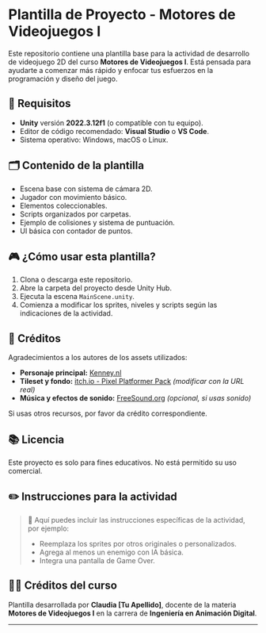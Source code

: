 # Plantilla de Proyecto - Motores de Videojuegos I

Este repositorio contiene una plantilla base para la actividad de desarrollo de videojuego 2D del curso **Motores de Videojuegos I**. Está pensada para ayudarte a comenzar más rápido y enfocar tus esfuerzos en la programación y diseño del juego.

## 🧩 Requisitos

- **Unity** versión **2022.3.12f1** (o compatible con tu equipo).
- Editor de código recomendado: **Visual Studio** o **VS Code**.
- Sistema operativo: Windows, macOS o Linux.

## 🗂️ Contenido de la plantilla

- Escena base con sistema de cámara 2D.
- Jugador con movimiento básico.
- Elementos coleccionables.
- Scripts organizados por carpetas.
- Ejemplo de colisiones y sistema de puntuación.
- UI básica con contador de puntos.

## 🎮 ¿Cómo usar esta plantilla?

1. Clona o descarga este repositorio.
2. Abre la carpeta del proyecto desde Unity Hub.
3. Ejecuta la escena `MainScene.unity`.
4. Comienza a modificar los sprites, niveles y scripts según las indicaciones de la actividad.

## 🧾 Créditos

Agradecimientos a los autores de los assets utilizados:

- **Personaje principal:** [Kenney.nl](https://kenney.nl/assets/platformer-character)
- **Tileset y fondo:** [itch.io - Pixel Platformer Pack](https://some-link.com) *(modificar con la URL real)*
- **Música y efectos de sonido:** [FreeSound.org](https://freesound.org) *(opcional, si usas sonido)*

Si usas otros recursos, por favor da crédito correspondiente.

## 📚 Licencia

Este proyecto es solo para fines educativos. No está permitido su uso comercial.

## ✏️ Instrucciones para la actividad

> 📝 Aquí puedes incluir las instrucciones específicas de la actividad, por ejemplo:
>
> - Reemplaza los sprites por otros originales o personalizados.
> - Agrega al menos un enemigo con IA básica.
> - Integra una pantalla de Game Over.

## 👩‍🏫 Créditos del curso

Plantilla desarrollada por **Claudia [Tu Apellido]**, docente de la materia **Motores de Videojuegos I** en la carrera de **Ingeniería en Animación Digital**.

---

